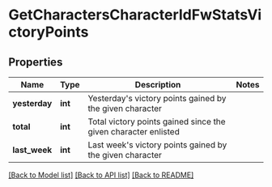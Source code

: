# GetCharactersCharacterIdFwStatsVictoryPoints

## Properties
Name | Type | Description | Notes
------------ | ------------- | ------------- | -------------
**yesterday** | **int** | Yesterday&#39;s victory points gained by the given character | 
**total** | **int** | Total victory points gained since the given character enlisted | 
**last_week** | **int** | Last week&#39;s victory points gained by the given character | 

[[Back to Model list]](../README.md#documentation-for-models) [[Back to API list]](../README.md#documentation-for-api-endpoints) [[Back to README]](../README.md)



